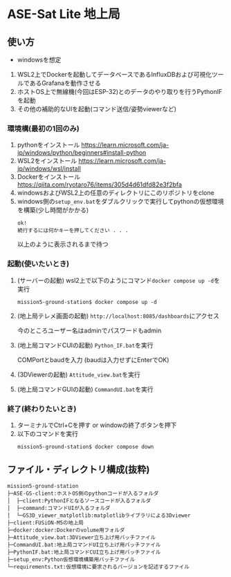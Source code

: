 # ASE-Sat Lite 地上局

## 使い方
- windowsを想定
1. WSL2上でDockerを起動してデータベースであるInfluxDBおよび可視化ツールであるGrafanaを動作させる
1. ホストOS上で無線機(今回はESP-32)とのデータのやり取りを行うPythonIFを起動
1. その他の補助的なUIを起動(コマンド送信/姿勢viewerなど)

### 環境構(最初の1回のみ)
1. pythonをインストール
    https://learn.microsoft.com/ja-jp/windows/python/beginners#install-python
1. WSL2をインストール
    https://learn.microsoft.com/ja-jp/windows/wsl/install
1. Dockerをインストール
    https://qiita.com/ryotaro76/items/305d4d61dfd82e3f2bfa
1. windowsおよびWSL2上の任意のディレクトリにこのリポジトリをclone
1. windows側の`setup_env.bat`をダブルクリックで実行してpythonの仮想環境を構築(少し時間がかかる)
    ```
    ok!
    続行するには何かキーを押してください . . .
    ```
    以上のように表示されるまで待つ

### 起動(使いたいとき)
1. (サーバーの起動) wsl2上で以下のようにコマンド`docker compose up -d`を実行
    ```
    mission5-ground-station$ docker compose up -d
    ```
1. (地上局テレメ画面の起動) `http://localhost:8085/dashboards`にアクセス
    
    今のところユーザー名はadminでパスワードもadmin
1. (地上局コマンドCUIの起動) `Python_IF.bat`を実行

    COMPortとbaudを入力 (baudは入力せずにEnterでOK)
1. (3DViewerの起動) `Attitude_view.bat`を実行
1. (地上局コマンドGUIの起動) `CommandUI.bat`を実行


### 終了(終わりたいとき)
1. ターミナルでCtrl+Cを押す or windowの終了ボタンを押下
1. 以下のコマンドを実行
    ```
    mission5-ground-station$ docker compose down
    ```

## ファイル・ディレクトリ構成(抜粋)

    mission5-ground-station
    ├─ASE-GS-client:ホストOS側のpythonコードが入るフォルダ
    │  ├─client:PythonIFとなるソースコードが入るフォルダ
    │  ├─command:コマンドUIが入るフォルダ
    │  └─GS3D_viewer_matplotlib:matplotlibライブラリによる3Dviewer
    ├─client:FUSiON-M5の地上局
    ├─docker:docker:Dockerのvolume用フォルダ
    ├─Attitude_view.bat:3DViewer立ち上げ用バッチファイル
    ├─CommandUI.bat:地上局コマンドUI立ち上げ用バッチファイル
    ├─PythonIF.bat:地上局コマンドCUI立ち上げ用バッチファイル
    ├─setup_env:Python仮想環境構築用バッチファイル
    └─requirements.txt:仮想環境に要求されるバージョンを記述するファイル
